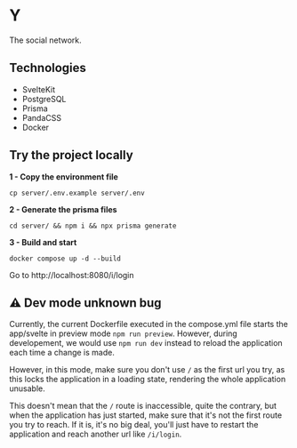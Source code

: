 # Y

The social network.

## Technologies

-   SvelteKit
-   PostgreSQL
-   Prisma
-   PandaCSS
-   Docker

## Try the project locally

**1 - Copy the environment file**

```
cp server/.env.example server/.env
```

**2 - Generate the prisma files**

```
cd server/ && npm i && npx prisma generate
```

**3 - Build and start**

```
docker compose up -d --build
```

Go to http://localhost:8080/i/login

## ⚠️ Dev mode unknown bug

Currently, the current Dockerfile executed in the compose.yml file starts the app/svelte in preview mode `npm run preview`. However, during developement, we would use `npm run dev` instead to reload the application each time a change is made.

However, in this mode, make sure you don't use `/` as the first url you try, as this locks the application in a loading state, rendering the whole application unusable.

This doesn't mean that the `/` route is inaccessible, quite the contrary, but when the application has just started, make sure that it's not the first route you try to reach. If it is, it's no big deal, you'll just have to restart the application and reach another url like `/i/login`.
